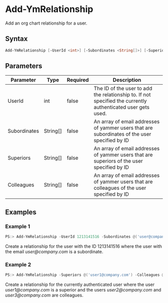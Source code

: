 ﻿# Add-YmRelationship

Add an org chart relationship for a user.

## Syntax

```PowerShell
Add-YmRelationship [-UserId <int>] [-Subordinates <String[]>] [-Superiors <String[]>] [-Colleagues <String[]>]
```

## Parameters

Parameter | Type | Required | Description
----------|------|----------|------------
UserId    | int  | false    | The ID of the user to add the relationship to. If not specified the currently authenticated user gets used.
Subordinates | String[] | false | An array of email addresses of yammer users that are subordinates of the user specified by ID
Superiors | String[] | false | An array of email addresses of yammer users that are superiors of the user specified by ID
Colleagues | String[] | false | An array of email addresses of yammer users that are colleagues of the user specified by ID

## Examples

### Example 1

```PowerShell
PS:> Add-YmRelationship -UserId 1213141516 -Subordinates @('user@company.com')
```
Create a relationship for the user with the ID 1213141516 where the user with the email _user@company.com_ is a subordinate.

### Example 2

```PowerShell
PS:> Add-YmRelationship -Superiors @('user1@company.com') -Colleagues @('user2@company.com', 'user3@company.com')
```
Create a relationship for the currently authenticated user where the user _user1@company.com_ is a superior and the users _user2@company.com_ and _user3@company.com_ are colleagues.